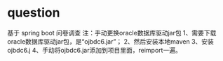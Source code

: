 # question
基于 spring boot 问卷调查
注：手动更换oracle数据库驱动jar包
1、需要下载oracle数据库驱动jar包，是“ojbdc6.jar”；
2、然后安装本地maven
3、安装ojbdc6.j
4、手动将ojbdc6.jar添加到项目里面，reimport一遍。
